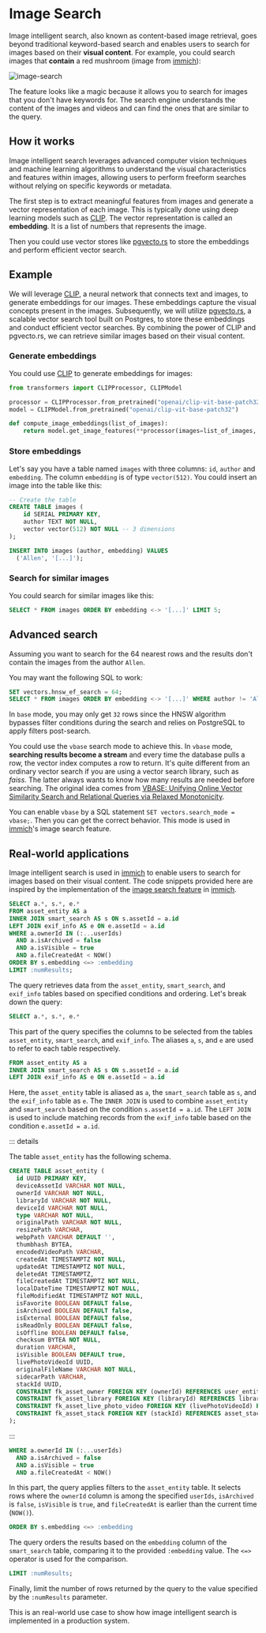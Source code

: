 # Image Search

Image intelligent search, also known as content-based image retrieval, goes beyond traditional keyword-based search and enables users to search for images based on their **visual content**. For example, you could search images that **contain** a red mushroom (image from [immich](https://immich.app)):

![image-search](https://immich.app/assets/images/search-ex-2-707fe5ab1ab89621a7a1f3e8807b724a.webp)

The feature looks like a magic because it allows you to search for images that you don't have keywords for. The search engine understands the content of the images and videos and can find the ones that are similar to the query.

## How it works

Image intelligent search leverages advanced computer vision techniques and machine learning algorithms to understand the visual characteristics and features within images, allowing users to perform freeform searches without relying on specific keywords or metadata.

The first step is to extract meaningful features from images and generate a vector representation of each image. This is typically done using deep learning models such as [CLIP](https://openai.com/research/clip). The vector representation is called an **embedding**. It is a list of numbers that represents the image.

Then you could use vector stores like [pgvecto.rs](https://github.com/tensorchord/pgvecto.rs) to store the embeddings and perform efficient vector search.

## Example

We will leverage [CLIP](https://openai.com/research/clip), a neural network that connects text and images, to generate embeddings for our images. These embeddings capture the visual concepts present in the images. Subsequently, we will utilize [pgvecto.rs](https://github.com/tensorchord/pgvecto.rs), a scalable vector search tool built on Postgres, to store these embeddings and conduct efficient vector searches. By combining the power of CLIP and pgvecto.rs, we can retrieve similar images based on their visual content.

### Generate embeddings

You could use [CLIP](https://openai.com/research/clip) to generate embeddings for images:

```python
from transformers import CLIPProcessor, CLIPModel

processor = CLIPProcessor.from_pretrained("openai/clip-vit-base-patch32")
model = CLIPModel.from_pretrained("openai/clip-vit-base-patch32")

def compute_image_embeddings(list_of_images):
    return model.get_image_features(**processor(images=list_of_images, return_tensors="pt", padding=True))
```

### Store embeddings

Let's say you have a table named `images` with three columns: `id`, `author` and `embedding`. The column `embedding` is of type `vector(512)`. You could insert an image into the table like this:

```sql
-- Create the table
CREATE TABLE images (
    id SERIAL PRIMARY KEY,
    author TEXT NOT NULL,
    vector vector(512) NOT NULL -- 3 dimensions
);

INSERT INTO images (author, embedding) VALUES
  ('Allen', '[...]');
```

### Search for similar images

You could search for similar images like this:

```sql
SELECT * FROM images ORDER BY embedding <-> '[...]' LIMIT 5;
```

## Advanced search

Assuming you want to search for the 64 nearest rows and the results don't contain the images from the author `Allen`.

You may want the following SQL to work:

```sql
SET vectors.hnsw_ef_search = 64;
SELECT * FROM images ORDER BY embedding <-> '[...]' WHERE author != 'Allen' LIMIT 64;
```

In `base` mode, you may only get `32` rows since the HNSW algorithm bypasses filter conditions during the search and relies on PostgreSQL to apply filters post-search.

You could use the `vbase` search mode to achieve this. In `vbase` mode, **searching results become a stream** and every time the database pulls a row, the vector index computes a row to return. It's quite different from an ordinary vector search if you are using a vector search library, such as *faiss*. The latter always wants to know how many results are needed before searching. The original idea comes from [VBASE: Unifying Online Vector Similarity Search and Relational Queries via Relaxed Monotonicity](https://www.usenix.org/conference/osdi23/presentation/zhang-qianxi).

You can enable `vbase` by a SQL statement `SET vectors.search_mode = vbase;`. Then you can get the correct behavior. This mode is used in [immich](https://immich.app)'s image search feature.

## Real-world applications

Image intelligent search is used in [immich](https://immich.app) to enable users to search for images based on their visual content. The code snippets provided here are inspired by the implementation of the [image search feature](https://github.com/immich-app/immich/blob/bd87eb309c6d7af05db98e5cb08067ee592fc331/server/src/infra/repositories/smart-info.repository.ts#L46-L77) in [immich](https://immich.app).

```sql
SELECT a.*, s.*, e.*
FROM asset_entity AS a
INNER JOIN smart_search AS s ON s.assetId = a.id
LEFT JOIN exif_info AS e ON e.assetId = a.id
WHERE a.ownerId IN (:...userIds)
  AND a.isArchived = false
  AND a.isVisible = true
  AND a.fileCreatedAt < NOW()
ORDER BY s.embedding <=> :embedding
LIMIT :numResults;
```

The query retrieves data from the `asset_entity`, `smart_search`, and `exif_info` tables based on specified conditions and ordering. Let's break down the query:

```sql
SELECT a.*, s.*, e.*
```
This part of the query specifies the columns to be selected from the tables `asset_entity`, `smart_search`, and `exif_info`. The aliases `a`, `s`, and `e` are used to refer to each table respectively.

```sql
FROM asset_entity AS a
INNER JOIN smart_search AS s ON s.assetId = a.id
LEFT JOIN exif_info AS e ON e.assetId = a.id
```
Here, the `asset_entity` table is aliased as `a`, the `smart_search` table as `s`, and the `exif_info` table as `e`. The `INNER JOIN` is used to combine `asset_entity` and `smart_search` based on the condition `s.assetId = a.id`. The `LEFT JOIN` is used to include matching records from the `exif_info` table based on the condition `e.assetId = a.id`.

::: details

The table `asset_entity` has the following schema. 

```sql
CREATE TABLE asset_entity (
  id UUID PRIMARY KEY,
  deviceAssetId VARCHAR NOT NULL,
  ownerId VARCHAR NOT NULL,
  libraryId VARCHAR NOT NULL,
  deviceId VARCHAR NOT NULL,
  type VARCHAR NOT NULL,
  originalPath VARCHAR NOT NULL,
  resizePath VARCHAR,
  webpPath VARCHAR DEFAULT '',
  thumbhash BYTEA,
  encodedVideoPath VARCHAR,
  createdAt TIMESTAMPTZ NOT NULL,
  updatedAt TIMESTAMPTZ NOT NULL,
  deletedAt TIMESTAMPTZ,
  fileCreatedAt TIMESTAMPTZ NOT NULL,
  localDateTime TIMESTAMPTZ NOT NULL,
  fileModifiedAt TIMESTAMPTZ NOT NULL,
  isFavorite BOOLEAN DEFAULT false,
  isArchived BOOLEAN DEFAULT false,
  isExternal BOOLEAN DEFAULT false,
  isReadOnly BOOLEAN DEFAULT false,
  isOffline BOOLEAN DEFAULT false,
  checksum BYTEA NOT NULL,
  duration VARCHAR,
  isVisible BOOLEAN DEFAULT true,
  livePhotoVideoId UUID,
  originalFileName VARCHAR NOT NULL,
  sidecarPath VARCHAR,
  stackId UUID,
  CONSTRAINT fk_asset_owner FOREIGN KEY (ownerId) REFERENCES user_entity (id) ON DELETE CASCADE ON UPDATE CASCADE,
  CONSTRAINT fk_asset_library FOREIGN KEY (libraryId) REFERENCES library_entity (id) ON DELETE CASCADE ON UPDATE CASCADE,
  CONSTRAINT fk_asset_live_photo_video FOREIGN KEY (livePhotoVideoId) REFERENCES asset_entity (id) ON DELETE SET NULL ON UPDATE CASCADE,
  CONSTRAINT fk_asset_stack FOREIGN KEY (stackId) REFERENCES asset_stack_entity (id) ON DELETE SET NULL ON UPDATE CASCADE
);
```

:::

```sql
WHERE a.ownerId IN (:...userIds)
  AND a.isArchived = false
  AND a.isVisible = true
  AND a.fileCreatedAt < NOW()
```
In this part, the query applies filters to the `asset_entity` table. It selects rows where the `ownerId` column is among the specified `userIds`, `isArchived` is `false`, `isVisible` is `true`, and `fileCreatedAt` is earlier than the current time (`NOW()`).

```sql
ORDER BY s.embedding <=> :embedding
```
The query orders the results based on the `embedding` column of the `smart_search` table, comparing it to the provided `:embedding` value. The `<=>` operator is used for the comparison.

```sql
LIMIT :numResults;
```
Finally, limit the number of rows returned by the query to the value specified by the `:numResults` parameter.

This is an real-world use case to show how image intelligent search is implemented in a production system.
